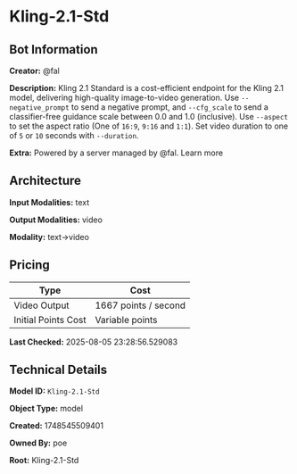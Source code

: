 # Kling-2.1-Std

## Bot Information

**Creator:** @fal

**Description:** Kling 2.1 Standard is a cost-efficient endpoint for the Kling 2.1 model, delivering high-quality image-to-video generation. Use `--negative_prompt` to send a negative prompt, and `--cfg_scale` to send a classifier-free guidance scale between 0.0 and 1.0 (inclusive). Use `--aspect` to set the aspect ratio (One of `16:9`, `9:16` and `1:1`). Set video duration to one of `5` or `10` seconds with `--duration`.

**Extra:** Powered by a server managed by @fal. Learn more


## Architecture

**Input Modalities:** text

**Output Modalities:** video

**Modality:** text->video


## Pricing

| Type | Cost |
|------|------|
| Video Output | 1667 points / second |
| Initial Points Cost | Variable points |

**Last Checked:** 2025-08-05 23:28:56.529083


## Technical Details

**Model ID:** `Kling-2.1-Std`

**Object Type:** model

**Created:** 1748545509401

**Owned By:** poe

**Root:** Kling-2.1-Std
